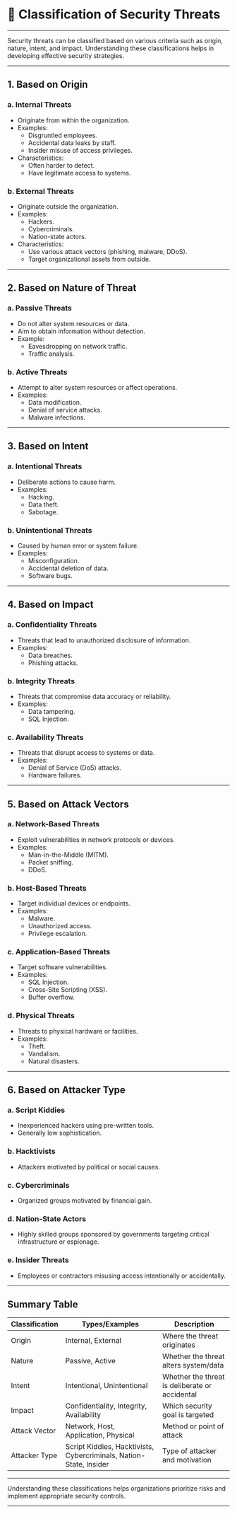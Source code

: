 # 🔐 Classification of Security Threats

---

Security threats can be classified based on various criteria such as origin, nature, intent, and impact. Understanding these classifications helps in developing effective security strategies.

---

## 1. Based on Origin

### a. Internal Threats
- Originate from within the organization.
- Examples:
  - Disgruntled employees.
  - Accidental data leaks by staff.
  - Insider misuse of access privileges.
- Characteristics:
  - Often harder to detect.
  - Have legitimate access to systems.

### b. External Threats
- Originate outside the organization.
- Examples:
  - Hackers.
  - Cybercriminals.
  - Nation-state actors.
- Characteristics:
  - Use various attack vectors (phishing, malware, DDoS).
  - Target organizational assets from outside.

---

## 2. Based on Nature of Threat

### a. Passive Threats
- Do not alter system resources or data.
- Aim to obtain information without detection.
- Example:
  - Eavesdropping on network traffic.
  - Traffic analysis.

### b. Active Threats
- Attempt to alter system resources or affect operations.
- Examples:
  - Data modification.
  - Denial of service attacks.
  - Malware infections.

---

## 3. Based on Intent

### a. Intentional Threats
- Deliberate actions to cause harm.
- Examples:
  - Hacking.
  - Data theft.
  - Sabotage.

### b. Unintentional Threats
- Caused by human error or system failure.
- Examples:
  - Misconfiguration.
  - Accidental deletion of data.
  - Software bugs.

---

## 4. Based on Impact

### a. Confidentiality Threats
- Threats that lead to unauthorized disclosure of information.
- Examples:
  - Data breaches.
  - Phishing attacks.

### b. Integrity Threats
- Threats that compromise data accuracy or reliability.
- Examples:
  - Data tampering.
  - SQL Injection.

### c. Availability Threats
- Threats that disrupt access to systems or data.
- Examples:
  - Denial of Service (DoS) attacks.
  - Hardware failures.

---

## 5. Based on Attack Vectors

### a. Network-Based Threats
- Exploit vulnerabilities in network protocols or devices.
- Examples:
  - Man-in-the-Middle (MITM).
  - Packet sniffing.
  - DDoS.

### b. Host-Based Threats
- Target individual devices or endpoints.
- Examples:
  - Malware.
  - Unauthorized access.
  - Privilege escalation.

### c. Application-Based Threats
- Target software vulnerabilities.
- Examples:
  - SQL Injection.
  - Cross-Site Scripting (XSS).
  - Buffer overflow.

### d. Physical Threats
- Threats to physical hardware or facilities.
- Examples:
  - Theft.
  - Vandalism.
  - Natural disasters.

---

## 6. Based on Attacker Type

### a. Script Kiddies
- Inexperienced hackers using pre-written tools.
- Generally low sophistication.

### b. Hacktivists
- Attackers motivated by political or social causes.

### c. Cybercriminals
- Organized groups motivated by financial gain.

### d. Nation-State Actors
- Highly skilled groups sponsored by governments targeting critical infrastructure or espionage.

### e. Insider Threats
- Employees or contractors misusing access intentionally or accidentally.

---

## Summary Table

| Classification         | Types/Examples                        | Description                                  |
|-----------------------|-------------------------------------|----------------------------------------------|
| Origin                | Internal, External                   | Where the threat originates                    |
| Nature                | Passive, Active                     | Whether the threat alters system/data         |
| Intent                | Intentional, Unintentional          | Whether the threat is deliberate or accidental |
| Impact                | Confidentiality, Integrity, Availability | Which security goal is targeted                |
| Attack Vector         | Network, Host, Application, Physical | Method or point of attack                      |
| Attacker Type         | Script Kiddies, Hacktivists, Cybercriminals, Nation-State, Insider | Type of attacker and motivation               |

---

Understanding these classifications helps organizations prioritize risks and implement appropriate security controls.

---

